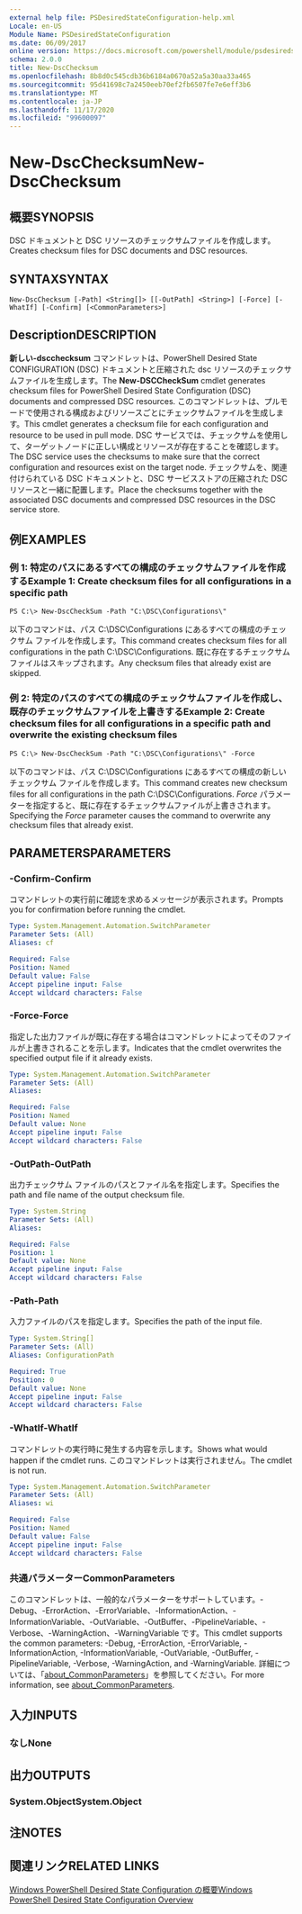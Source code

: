 ```yaml
---
external help file: PSDesiredStateConfiguration-help.xml
Locale: en-US
Module Name: PSDesiredStateConfiguration
ms.date: 06/09/2017
online version: https://docs.microsoft.com/powershell/module/psdesiredstateconfiguration/new-dscchecksum?view=powershell-7.2&WT.mc_id=ps-gethelp
schema: 2.0.0
title: New-DscChecksum
ms.openlocfilehash: 8b8d0c545cdb36b6184a0670a52a5a30aa33a465
ms.sourcegitcommit: 95d41698c7a2450eeb70ef2fb6507fe7e6eff3b6
ms.translationtype: MT
ms.contentlocale: ja-JP
ms.lasthandoff: 11/17/2020
ms.locfileid: "99600097"
---
```

# <span data-ttu-id="e4db1-102">New-DscChecksum</span><span class="sxs-lookup"><span data-stu-id="e4db1-102">New-DscChecksum</span></span>

## <span data-ttu-id="e4db1-103">概要</span><span class="sxs-lookup"><span data-stu-id="e4db1-103">SYNOPSIS</span></span>
<span data-ttu-id="e4db1-104">DSC ドキュメントと DSC リソースのチェックサムファイルを作成します。</span><span class="sxs-lookup"><span data-stu-id="e4db1-104">Creates checksum files for DSC documents and DSC resources.</span></span>

## <span data-ttu-id="e4db1-105">SYNTAX</span><span class="sxs-lookup"><span data-stu-id="e4db1-105">SYNTAX</span></span>

```
New-DscChecksum [-Path] <String[]> [[-OutPath] <String>] [-Force] [-WhatIf] [-Confirm] [<CommonParameters>]
```

## <span data-ttu-id="e4db1-106">Description</span><span class="sxs-lookup"><span data-stu-id="e4db1-106">DESCRIPTION</span></span>

<span data-ttu-id="e4db1-107">**新しい-dscchecksum** コマンドレットは、PowerShell Desired State CONFIGURATION (DSC) ドキュメントと圧縮された dsc リソースのチェックサムファイルを生成します。</span><span class="sxs-lookup"><span data-stu-id="e4db1-107">The **New-DSCCheckSum** cmdlet generates checksum files for PowerShell Desired State Configuration (DSC) documents and compressed DSC resources.</span></span>
<span data-ttu-id="e4db1-108">このコマンドレットは、プルモードで使用される構成およびリソースごとにチェックサムファイルを生成します。</span><span class="sxs-lookup"><span data-stu-id="e4db1-108">This cmdlet generates a checksum file for each configuration and resource to be used in pull mode.</span></span>
<span data-ttu-id="e4db1-109">DSC サービスでは、チェックサムを使用して、ターゲットノードに正しい構成とリソースが存在することを確認します。</span><span class="sxs-lookup"><span data-stu-id="e4db1-109">The DSC service uses the checksums to make sure that the correct configuration and resources exist on the target node.</span></span>
<span data-ttu-id="e4db1-110">チェックサムを、関連付けられている DSC ドキュメントと、DSC サービスストアの圧縮された DSC リソースと一緒に配置します。</span><span class="sxs-lookup"><span data-stu-id="e4db1-110">Place the checksums together with the associated DSC documents and compressed DSC resources in the DSC service store.</span></span>

## <span data-ttu-id="e4db1-111">例</span><span class="sxs-lookup"><span data-stu-id="e4db1-111">EXAMPLES</span></span>

### <span data-ttu-id="e4db1-112">例 1: 特定のパスにあるすべての構成のチェックサムファイルを作成する</span><span class="sxs-lookup"><span data-stu-id="e4db1-112">Example 1: Create checksum files for all configurations in a specific path</span></span>

```
PS C:\> New-DscCheckSum -Path "C:\DSC\Configurations\"
```

<span data-ttu-id="e4db1-113">以下のコマンドは、パス C:\DSC\Configurations にあるすべての構成のチェックサム ファイルを作成します。</span><span class="sxs-lookup"><span data-stu-id="e4db1-113">This command creates checksum files for all configurations in the path C:\DSC\Configurations.</span></span>
<span data-ttu-id="e4db1-114">既に存在するチェックサムファイルはスキップされます。</span><span class="sxs-lookup"><span data-stu-id="e4db1-114">Any checksum files that already exist are skipped.</span></span>

### <span data-ttu-id="e4db1-115">例 2: 特定のパスのすべての構成のチェックサムファイルを作成し、既存のチェックサムファイルを上書きする</span><span class="sxs-lookup"><span data-stu-id="e4db1-115">Example 2: Create checksum files for all configurations in a specific path and overwrite the existing checksum files</span></span>

```
PS C:\> New-DscCheckSum -Path "C:\DSC\Configurations\" -Force
```

<span data-ttu-id="e4db1-116">以下のコマンドは、パス C:\DSC\Configurations にあるすべての構成の新しいチェックサム ファイルを作成します。</span><span class="sxs-lookup"><span data-stu-id="e4db1-116">This command creates new checksum files for all configurations in the path C:\DSC\Configurations.</span></span>
<span data-ttu-id="e4db1-117">*Force* パラメーターを指定すると、既に存在するチェックサムファイルが上書きされます。</span><span class="sxs-lookup"><span data-stu-id="e4db1-117">Specifying the *Force* parameter causes the command to overwrite any checksum files that already exist.</span></span>

## <span data-ttu-id="e4db1-118">PARAMETERS</span><span class="sxs-lookup"><span data-stu-id="e4db1-118">PARAMETERS</span></span>

### <span data-ttu-id="e4db1-119">-Confirm</span><span class="sxs-lookup"><span data-stu-id="e4db1-119">-Confirm</span></span>

<span data-ttu-id="e4db1-120">コマンドレットの実行前に確認を求めるメッセージが表示されます。</span><span class="sxs-lookup"><span data-stu-id="e4db1-120">Prompts you for confirmation before running the cmdlet.</span></span>

```yaml
Type: System.Management.Automation.SwitchParameter
Parameter Sets: (All)
Aliases: cf

Required: False
Position: Named
Default value: False
Accept pipeline input: False
Accept wildcard characters: False
```

### <span data-ttu-id="e4db1-121">-Force</span><span class="sxs-lookup"><span data-stu-id="e4db1-121">-Force</span></span>

<span data-ttu-id="e4db1-122">指定した出力ファイルが既に存在する場合はコマンドレットによってそのファイルが上書きされることを示します。</span><span class="sxs-lookup"><span data-stu-id="e4db1-122">Indicates that the cmdlet overwrites the specified output file if it already exists.</span></span>

```yaml
Type: System.Management.Automation.SwitchParameter
Parameter Sets: (All)
Aliases:

Required: False
Position: Named
Default value: None
Accept pipeline input: False
Accept wildcard characters: False
```

### <span data-ttu-id="e4db1-123">-OutPath</span><span class="sxs-lookup"><span data-stu-id="e4db1-123">-OutPath</span></span>

<span data-ttu-id="e4db1-124">出力チェックサム ファイルのパスとファイル名を指定します。</span><span class="sxs-lookup"><span data-stu-id="e4db1-124">Specifies the path and file name of the output checksum file.</span></span>

```yaml
Type: System.String
Parameter Sets: (All)
Aliases:

Required: False
Position: 1
Default value: None
Accept pipeline input: False
Accept wildcard characters: False
```

### <span data-ttu-id="e4db1-125">-Path</span><span class="sxs-lookup"><span data-stu-id="e4db1-125">-Path</span></span>

<span data-ttu-id="e4db1-126">入力ファイルのパスを指定します。</span><span class="sxs-lookup"><span data-stu-id="e4db1-126">Specifies the path of the input file.</span></span>

```yaml
Type: System.String[]
Parameter Sets: (All)
Aliases: ConfigurationPath

Required: True
Position: 0
Default value: None
Accept pipeline input: False
Accept wildcard characters: False
```

### <span data-ttu-id="e4db1-127">-WhatIf</span><span class="sxs-lookup"><span data-stu-id="e4db1-127">-WhatIf</span></span>

<span data-ttu-id="e4db1-128">コマンドレットの実行時に発生する内容を示します。</span><span class="sxs-lookup"><span data-stu-id="e4db1-128">Shows what would happen if the cmdlet runs.</span></span>
<span data-ttu-id="e4db1-129">このコマンドレットは実行されません。</span><span class="sxs-lookup"><span data-stu-id="e4db1-129">The cmdlet is not run.</span></span>

```yaml
Type: System.Management.Automation.SwitchParameter
Parameter Sets: (All)
Aliases: wi

Required: False
Position: Named
Default value: False
Accept pipeline input: False
Accept wildcard characters: False
```

### <span data-ttu-id="e4db1-130">共通パラメーター</span><span class="sxs-lookup"><span data-stu-id="e4db1-130">CommonParameters</span></span>

<span data-ttu-id="e4db1-131">このコマンドレットは、一般的なパラメーターをサポートしています。-Debug、-ErrorAction、-ErrorVariable、-InformationAction、-InformationVariable、-OutVariable、-OutBuffer、-PipelineVariable、-Verbose、-WarningAction、-WarningVariable です。</span><span class="sxs-lookup"><span data-stu-id="e4db1-131">This cmdlet supports the common parameters: -Debug, -ErrorAction, -ErrorVariable, -InformationAction, -InformationVariable, -OutVariable, -OutBuffer, -PipelineVariable, -Verbose, -WarningAction, and -WarningVariable.</span></span> <span data-ttu-id="e4db1-132">詳細については、「[about_CommonParameters](https://go.microsoft.com/fwlink/?LinkID=113216)」を参照してください。</span><span class="sxs-lookup"><span data-stu-id="e4db1-132">For more information, see [about_CommonParameters](https://go.microsoft.com/fwlink/?LinkID=113216).</span></span>

## <span data-ttu-id="e4db1-133">入力</span><span class="sxs-lookup"><span data-stu-id="e4db1-133">INPUTS</span></span>

### <span data-ttu-id="e4db1-134">なし</span><span class="sxs-lookup"><span data-stu-id="e4db1-134">None</span></span>

## <span data-ttu-id="e4db1-135">出力</span><span class="sxs-lookup"><span data-stu-id="e4db1-135">OUTPUTS</span></span>

### <span data-ttu-id="e4db1-136">System.Object</span><span class="sxs-lookup"><span data-stu-id="e4db1-136">System.Object</span></span>

## <span data-ttu-id="e4db1-137">注</span><span class="sxs-lookup"><span data-stu-id="e4db1-137">NOTES</span></span>

## <span data-ttu-id="e4db1-138">関連リンク</span><span class="sxs-lookup"><span data-stu-id="e4db1-138">RELATED LINKS</span></span>

[<span data-ttu-id="e4db1-139">Windows PowerShell Desired State Configuration の概要</span><span class="sxs-lookup"><span data-stu-id="e4db1-139">Windows PowerShell Desired State Configuration Overview</span></span>](/powershell/scripting/dsc/overview/dscforengineers)

